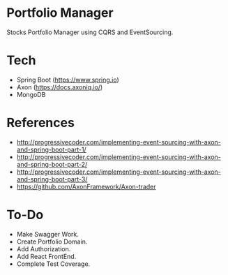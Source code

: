 # Portfolio Manager
Stocks Portfolio Manager using CQRS and EventSourcing.

# Tech
- Spring Boot (https://www.spring.io)
- Axon (https://docs.axoniq.io/)
- MongoDB

# References
- http://progressivecoder.com/implementing-event-sourcing-with-axon-and-spring-boot-part-1/
- http://progressivecoder.com/implementing-event-sourcing-with-axon-and-spring-boot-part-2/
- http://progressivecoder.com/implementing-event-sourcing-with-axon-and-spring-boot-part-3/
- https://github.com/AxonFramework/Axon-trader

# To-Do
- Make Swagger Work.
- Create Portfolio Domain.
- Add Authorization.
- Add React FrontEnd.
- Complete Test Coverage.